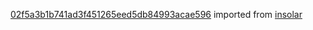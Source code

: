 [02f5a3b1b741ad3f451265eed5db84993acae596](https://github.com/insolar/insolar/commit/02f5a3b1b741ad3f451265eed5db84993acae596) imported from [insolar](https://github.com/insolar/insolar)
